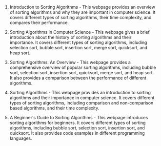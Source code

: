 

1. Introduction to Sorting Algorithms - This webpage provides an overview of sorting algorithms and why they are important in computer science. It covers different types of sorting algorithms, their time complexity, and compares their performance.

2. Sorting Algorithms in Computer Science - This webpage gives a brief introduction about the history of sorting algorithms and their importance. It covers different types of sorting algorithms, including selection sort, bubble sort, insertion sort, merge sort, quicksort, and heap sort.

3. Sorting Algorithms: An Overview - This webpage provides a comprehensive overview of popular sorting algorithms, including bubble sort, selection sort, insertion sort, quicksort, merge sort, and heap sort. It also provides a comparison between the performance of different algorithms.

4. Sorting Algorithms - This webpage provides an introduction to sorting algorithms and their importance in computer science. It covers different types of sorting algorithms, including comparison and non-comparison based algorithms, and their time complexity.

5. A Beginner's Guide to Sorting Algorithms - This webpage introduces sorting algorithms for beginners. It covers different types of sorting algorithms, including bubble sort, selection sort, insertion sort, and quicksort. It also provides code examples in different programming languages.